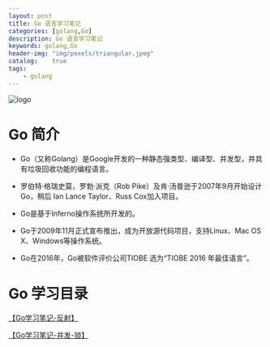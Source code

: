 ```yaml
---
layout: post
title: Go 语言学习笔记
categories: [golang,Go]
description: Go 语言学习笔记
keywords: golang,Go
header-img: "img/pexels/triangular.jpeg"
catalog:    true
tags:
    - golang
---
```



![logo][1]

# Go 简介

* Go（又称Golang）是Google开发的一种静态强类型、编译型、并发型，并具有垃圾回收功能的编程语言。

* 罗伯特·格瑞史莫，罗勃·派克（Rob Pike）及肯·汤普逊于2007年9月开始设计Go，稍后 Ian Lance Taylor、Russ Cox加入项目。

* Go是基于Inferno操作系统所开发的。

* Go于2009年11月正式宣布推出，成为开放源代码项目，支持Linux、Mac OS X、Windows等操作系统。

* Go在2016年，Go被软件评价公司TIOBE 选为“TIOBE 2016 年最佳语言”。


# Go 学习目录

[ 【Go学习笔记-反射】](https://jicki.me/golang/go/2000/01/01/golang-study-note-5 "Go 学习第五天")

[ 【Go学习笔记-并发-锁】](https://jicki.me/golang/go/2000/01/01/golang-study-note-6 "Go 学习第六天")

  [1]: http://jicki.me/img/posts/golang/logo.jpg
